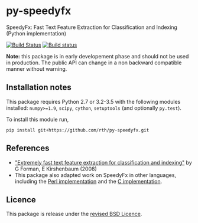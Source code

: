 # py-speedyfx

SpeedyFx: Fast Text Feature Extraction for Classification and Indexing (Python implementation)

[![Build Status](https://travis-ci.org/rth/py-speedyfx.svg?branch=master)](https://travis-ci.org/rth/py-speedyfx) 
[![Build status](https://ci.appveyor.com/api/projects/status/6qdvqc475g5pyflm/branch/master?svg=true)](https://ci.appveyor.com/project/rth/py-speedyfx/branch/master)


**Note:** this package is in early developement phase and should not be used in production. The public API can change in a non backward compatible manner without warning.


## Installation notes

 This package requires Python 2.7 or 3.2-3.5 with the following modules installed: `numpy>=1.9`, `scipy`, `cython`, `setuptools` (and optionally `py.test`).

 To install this module run,
    
    pip install git+https://github.com/rth/py-speedyfx.git

## References
  
  * ["Extremely fast text feature extraction for classification and indexing"](http://citeseerx.ist.psu.edu/viewdoc/download?doi=10.1.1.170.8670&rep=rep1&type=pdf) by G Forman, E Kirshenbaum (2008)
  * This package also adapted work on SpeedyFx in other languages, including the [Perl implementation](https://github.com/creaktive/Text-SpeedyFx) and the [C implementation](https://github.com/creaktive/speedyfx).

## Licence

This package is release under the [revised BSD Licence](./LICENSE.txt).
